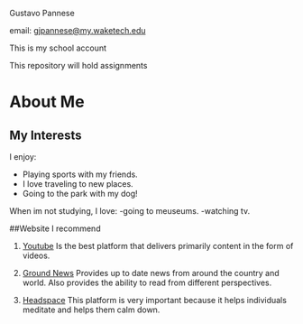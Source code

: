 Gustavo Pannese

email: gjpannese@my.waketech.edu

This is my school account

This repository will hold assignments

# About Me

## My Interests
I enjoy:
- Playing sports with my friends.
- I love traveling to new places.
- Going to the park with my dog!

When im not studying, I love:
-going to meuseums.
-watching tv.

##Website I recommend
1. [Youtube](https://youtube.com)
   Is the best platform that delivers primarily content in the form of videos.

2. [Ground News](https://ground.news)
   Provides up to date news from around the country and world. Also provides the ability to read from different perspectives.

3. [Headspace](https://www.headspace.com)
   This platform is very important because it helps individuals meditate and helps them calm down.
